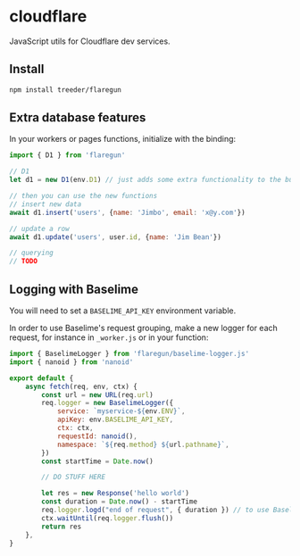 # cloudflare

JavaScript utils for Cloudflare dev services. 

## Install

```sh
npm install treeder/flaregun
```

## Extra database features

In your workers or pages functions, initialize with the binding:

```js
import { D1 } from 'flaregun'

// D1
let d1 = new D1(env.D1) // just adds some extra functionality to the built in d1 interface, you can still use it just as you normally would too.

// then you can use the new functions
// insert new data
await d1.insert('users', {name: 'Jimbo', email: 'x@y.com'})

// update a row
await d1.update('users', user.id, {name: 'Jim Bean'})

// querying
// TODO
```

## Logging with Baselime

You will need to set a `BASELIME_API_KEY` environment variable.

In order to use Baselime's request grouping, make a new logger for each request, for instance in `_worker.js` or in your function:

```js
import { BaselimeLogger } from 'flaregun/baselime-logger.js'
import { nanoid } from 'nanoid'

export default {
    async fetch(req, env, ctx) {
        const url = new URL(req.url)
        req.logger = new BaselimeLogger({
            service: `myservice-${env.ENV}`,
            apiKey: env.BASELIME_API_KEY,
            ctx: ctx,
            requestId: nanoid(),
            namespace: `${req.method} ${url.pathname}`,
        })
        const startTime = Date.now()

        // DO STUFF HERE

        let res = new Response('hello world')
        const duration = Date.now() - startTime
        req.logger.logd("end of request", { duration }) // to use Baselime's duration feature
        ctx.waitUntil(req.logger.flush())
        return res
    },
}
```

